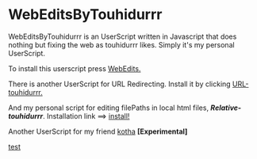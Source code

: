 # WebEditsByTouhidurrr

WebEditsByTouhidurrr is an UserScript written in Javascript that does nothing but fixing the web as touhidurrr likes. Simply it's my personal UserScript.

To install this userscript press [WebEdits.](https://raw.githubusercontent.com/touhidurrr/WebEditsByTouhidurrr/main/webedits.user.js)

There is another UserScript for URL Redirecting. Install it by clicking [URL-touhidurrr.](https://raw.githubusercontent.com/touhidurrr/WebEditsByTouhidurrr/main/url.user.js)

And my personal script for editing filePaths in local html files, **_Relative-touhidurrr_**. Installation link ==> [install!](https://raw.githubusercontent.com/touhidurrr/WebEditsByTouhidurrr/main/relative.user.js)

Another UserScript for my friend [kotha](https://raw.githubusercontent.com/touhidurrr/WebEditsByTouhidurrr/main/kotha.user.js) **[Experimental]**

[test](http://example.com/)
